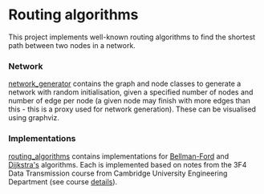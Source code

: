 # Routing algorithms

This project implements well-known routing algorithms to find the shortest path between two nodes in a network.

### Network
[network_generator](network_generator.py) contains the graph and node classes to generate a network with random initialisation, given a specified number of nodes and number of edge per node (a given node may finish with more edges than this - this is a proxy used for network generation). These can be visualised using graphviz.

### Implementations
[routing_algorithms](routing_algorithms.py) contains implementations for [Bellman-Ford](https://en.wikipedia.org/wiki/Bellman%E2%80%93Ford_algorithm) and [Dijkstra's](https://en.wikipedia.org/wiki/Dijkstra%27s_algorithm) algorithms. Each is implemented based on notes from the 3F4 Data Transmission course from Cambridge University Engineering Department (see course [details](http://teaching.eng.cam.ac.uk/content/engineering-tripos-part-iia-3f4-data-transmission-2017-18)). 